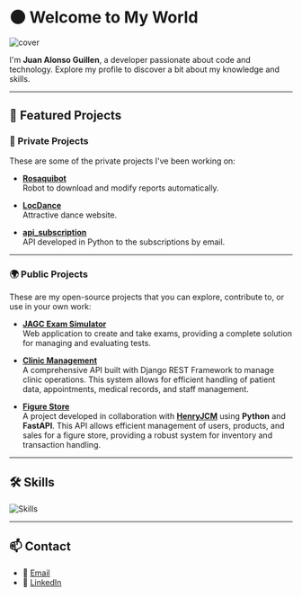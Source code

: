 # 🌑 Welcome to My World

![cover](https://coconutdesign.eu/wp-content/uploads/2023/02/AI-artificial-intelligence-generated-website-web-design.jpg)

I'm **Juan Alonso Guillen**, a developer passionate about code and technology. Explore my profile to discover a bit about my knowledge and skills.

---

## 📂 Featured Projects

### 🔐 Private Projects

These are some of the private projects I've been working on:

- [**Rosaquibot**](https://github.com/alonsogc96/Rosaquibot)  
  Robot to download and modify reports automatically.

- [**LocDance**](https://github.com/alonsogc96/LocDance)  
  Attractive dance website.

- [**api_subscription**](https://github.com/alonsogc96/LocDance)  
  API developed in Python to the subscriptions by email.

---

### 🌍 Public Projects

These are my open-source projects that you can explore, contribute to, or use in your own work:

- [**JAGC Exam Simulator**](https://github.com/alonsogc96/JAGC_exam_simulator)  
  Web application to create and take exams, providing a complete solution for managing and evaluating tests.

- [**Clinic Management**](https://github.com/alonsogc96/django_clinic_management)  
  A comprehensive API built with Django REST Framework to manage clinic operations. This system allows for efficient handling of patient data, appointments, medical records, and staff management.

- [**Figure Store**](https://github.com/HenryJCM/figures_store)  
  A project developed in collaboration with [**HenryJCM**](https://github.com/HenryJCM) using **Python** and **FastAPI**. This API allows efficient management of users, products, and sales for a figure store, providing a robust system for inventory and transaction handling.

---

## 🛠️ Skills

![Skills](https://skillicons.dev/icons?i=html,css,js,python,php,java,mysql,postgres,mongodb,aws,gcp,azure&perline=3)

---

## 📫 Contact

- 📧 [Email](mailto:alonso.guicon@gmail.com)
- 🔗 [LinkedIn](https://www.linkedin.com/in/juan-alonso-guillén-contreras-8b2ba4b7)
